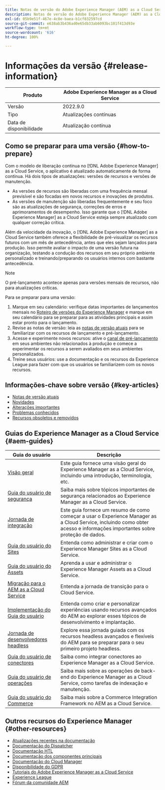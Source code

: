 ```yaml
---
title: Notas de versão do Adobe Experience Manager (AEM) as a Cloud Service.
description: Notas de versão do Adobe Experience Manager (AEM) as a Cloud Service.
exl-id: 05b9e51f-467e-4c8e-baea-b1cf832597cd
source-git-commit: e638ab3b436ad0e65db33ab6093bc101f413d93e
workflow-type: tm+mt
source-wordcount: '616'
ht-degree: 100%

---
```


# Informações da versão {#release-information}

| Produto | Adobe Experience Manager as a Cloud Service |
|---|---|
| Versão | 2022.9.0 |
| Tipo | Atualizações contínuas |
| Data de disponibilidade | Atualização contínua |

## Como se preparar para uma versão {#how-to-prepare}

Com o modelo de liberação contínua no [!DNL Adobe Experience Manager] as a Cloud Service, o aplicativo é atualizado automaticamente de forma contínua. Há dois tipos de atualizações: versões de recursos e versões de manutenção.

* As versões de recursos são liberadas com uma frequência mensal previsível e são focadas em novos recursos e inovações de produtos.
* As versões de manutenção são liberadas frequentemente e seu foco são as atualizações de segurança, correções de erros e aprimoramentos de desempenho. Isso garante que o [!DNL Adobe Experience Manager] as a Cloud Service esteja sempre atualizado com qualquer correção crítica.

Além da velocidade da inovação, o [!DNL Adobe Experience Manager] as a Cloud Service também oferece a flexibilidade de pré-visualizar os recursos futuros com um mês de antecedência, antes que eles sejam lançados para produção. Isso permite avaliar o impacto de uma versão futura na organização, testando a condução dos recursos em seu próprio ambiente personalizado e treinando/preparando os usuários internos com bastante antecedência.

>[!NOTE]
>
>O pré-lançamento acontece apenas para versões mensais de recursos, não para atualizações críticas.

Para se preparar para uma versão:

1. Marque em seu calendário: verifique datas importantes de lançamentos mensais no [Roteiro de versões do Experience Manager](https://experienceleague.adobe.com/docs/experience-manager-release-information/aem-release-updates/update-releases-roadmap.html?lang=pt-BR#aem-as-cloud-service) e marque em seu calendário para se preparar para as atividades principais e assim estar pronto para o lançamento.
1. Revise as notas de versão: leia as [notas de versão atuais](/help/release-notes/release-notes-cloud/release-notes-current.md) para se familiarizar com os recursos de lançamento e pré-lançamento.
1. Acesse e experimente novos recursos: ative o [canal de pré-lançamento](/help/release-notes/prerelease.md) em seus ambientes não relacionados à produção e comece a experimentar os recursos a serem avaliados em seus ambientes personalizados.
1. Treine seus usuários: use a documentação e os recursos da Experience League para fazer com que os usuários se familiarizem com os novos recursos.

## Informações-chave sobre versão {#key-articles}

* [Notas de versão atuais](/help/release-notes/release-notes-cloud/release-notes-current.md)
* [Novidades](what-is-new.md)
* [Alterações importantes](aem-cloud-changes.md)
* [Problemas conhecidos](known-issues.md)
* [Recursos obsoletos e removidos](deprecated-removed-features.md)

## Guias do Experience Manager as a Cloud Service {#aem-guides}

| Guia do usuário | Descrição |
|---|---|
| [Visão geral](/help/overview/home.md) | Este guia fornece uma visão geral do Experience Manager as a Cloud Service, incluindo uma introdução, terminologia, etc. |
| [Guia do usuário de segurança](/help/security/home.md) | Saiba mais sobre tópicos importantes de segurança relacionados ao Experience Manager as a Cloud Service. |
| [Jornada de integração](/help/journey-onboarding/overview.md) | Este guia fornece um resumo de como começar a usar o Experience Manager as a Cloud Service, incluindo como obter acesso e informações importantes sobre proteção de dados. |
| [Guia do usuário do Sites](/help/sites-cloud/home.md) | Entenda como administrar e criar com o Experience Manager Sites as a Cloud Service. |
| [Guia do usuário do Assets](/help/assets/home.md) | Aprenda a usar e administrar o Experience Manager Assets as a Cloud Service. |
| [Migração para o AEM as a Cloud Service](/help/journey-migration/getting-started.md) | Entenda a jornada de transição para o Cloud Service. |
| [Implementação do Guia do usuário](/help/implementing/home.md) | Entenda como criar e personalizar experiências usando recursos avançados do AEM ao explorar esses tópicos de desenvolvimento e implantação. |
| [Jornada de desenvolvedores headless](/help/journey-headless/developer/overview.md) | Explore essa jornada guiada com os recursos headless avançados e flexíveis do AEM para se preparar para o seu primeiro projeto headless. |
| [Guia do usuário de conectores](/help/connectors/home.md) | Saiba como integrar conectores ao Experience Manager as a Cloud Service. |
| [Guia do usuário de operações](/help/operations/home.md) | Saiba mais sobre as operações de back-end do Experience Manager as a Cloud Service, como tarefas de indexação e manutenção. |
| [Guia do usuário do Commerce](/help/commerce-cloud/home.md) | Saiba mais sobre a Commerce Integration Framework no AEM as a Cloud Service. |

## Outros recursos do Experience Manager {#other-resources}

* [Atualizações recentes na documentação](https://experienceleague.adobe.com/docs/experience-manager-release-information/aem-release-updates/doc-updates/documentation-updates.html?lang=pt-BR)
* [Documentação do Dispatcher](/help/implementing/dispatcher/overview.md)
* [Documentação HTL](https://experienceleague.adobe.com/docs/experience-manager-htl/using/overview.html?lang=pt-BR)
* [Documentação dos componentes principais](https://experienceleague.adobe.com/docs/experience-manager-core-components/using/introduction.html?lang=pt-BR)
* [Documentação do Cloud Manager](https://experienceleague.adobe.com/docs/experience-manager-cloud-service/onboarding/what-is-required/navigate-to-cloud-manager.html?lang=pt-BR)
* [Disponibilidade do GDPR](/help/compliance/data-privacy-and-protection-readiness/aem-readiness.md)
* [Tutoriais do Adobe Experience Manager as a Cloud Service](https://experienceleague.adobe.com/docs/experience-manager-learn/cloud-service/overview.html?lang=pt-BR)
* [Experience League](https://experienceleague.adobe.com/?promoid=K42KVXHD&amp;mv=other&amp;lang=pt-BR#home)
* [Fórum da comunidade AEM](https://experienceleaguecommunities.adobe.com/t5/adobe-experience-manager/ct-p/adobe-experience-manager-community?profile.language=pt)
